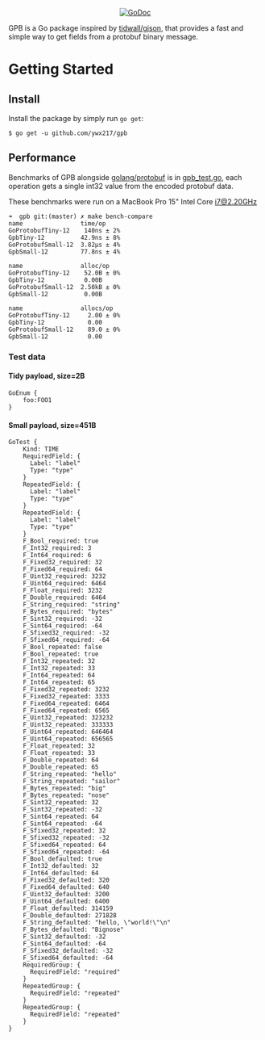 <p align="center">
<a href="https://godoc.org/github.com/ywx217/gpb"><img src="https://img.shields.io/badge/api-reference-blue.svg?style=flat-square" alt="GoDoc"></a>
</p>

GPB is a Go package inspired by [tidwall/gjson](https://github.com/tidwall/gjson), that provides a fast and simple way
to get fields from a protobuf binary message.

Getting Started
===============

## Install

Install the package by simply run `go get`:

```shell
$ go get -u github.com/ywx217/gpb
```

## Performance

Benchmarks of GPB alongside [golang/protobuf](https://github.com/golang/protobuf) is in [gpb_test.go](./gpb_test.go),
each operation gets a single int32 value from the encoded protobuf data.

These benchmarks were run on a MacBook Pro 15" Intel Core i7@2.20GHz

```shell
➜  gpb git:(master) ✗ make bench-compare 
name                time/op
GoProtobufTiny-12    140ns ± 2%
GpbTiny-12          42.9ns ± 8%
GoProtobufSmall-12  3.82µs ± 4%
GpbSmall-12         77.8ns ± 4%

name                alloc/op
GoProtobufTiny-12    52.0B ± 0%
GpbTiny-12           0.00B     
GoProtobufSmall-12  2.50kB ± 0%
GpbSmall-12          0.00B     

name                allocs/op
GoProtobufTiny-12     2.00 ± 0%
GpbTiny-12            0.00     
GoProtobufSmall-12    89.0 ± 0%
GpbSmall-12           0.00     
```

### Test data

#### Tidy payload, size=2B

```text
GoEnum {
    foo:FOO1
}
```

#### Small payload, size=451B

```text
GoTest {
    Kind: TIME
    RequiredField: {
      Label: "label"
      Type: "type"
    }
    RepeatedField: {
      Label: "label"
      Type: "type"
    }
    RepeatedField: {
      Label: "label"
      Type: "type"
    }
    F_Bool_required: true
    F_Int32_required: 3
    F_Int64_required: 6
    F_Fixed32_required: 32
    F_Fixed64_required: 64
    F_Uint32_required: 3232
    F_Uint64_required: 6464
    F_Float_required: 3232
    F_Double_required: 6464
    F_String_required: "string"
    F_Bytes_required: "bytes"
    F_Sint32_required: -32
    F_Sint64_required: -64
    F_Sfixed32_required: -32
    F_Sfixed64_required: -64
    F_Bool_repeated: false
    F_Bool_repeated: true
    F_Int32_repeated: 32
    F_Int32_repeated: 33
    F_Int64_repeated: 64
    F_Int64_repeated: 65
    F_Fixed32_repeated: 3232
    F_Fixed32_repeated: 3333
    F_Fixed64_repeated: 6464
    F_Fixed64_repeated: 6565
    F_Uint32_repeated: 323232
    F_Uint32_repeated: 333333
    F_Uint64_repeated: 646464
    F_Uint64_repeated: 656565
    F_Float_repeated: 32
    F_Float_repeated: 33
    F_Double_repeated: 64
    F_Double_repeated: 65
    F_String_repeated: "hello"
    F_String_repeated: "sailor"
    F_Bytes_repeated: "big"
    F_Bytes_repeated: "nose"
    F_Sint32_repeated: 32
    F_Sint32_repeated: -32
    F_Sint64_repeated: 64
    F_Sint64_repeated: -64
    F_Sfixed32_repeated: 32
    F_Sfixed32_repeated: -32
    F_Sfixed64_repeated: 64
    F_Sfixed64_repeated: -64
    F_Bool_defaulted: true
    F_Int32_defaulted: 32
    F_Int64_defaulted: 64
    F_Fixed32_defaulted: 320
    F_Fixed64_defaulted: 640
    F_Uint32_defaulted: 3200
    F_Uint64_defaulted: 6400
    F_Float_defaulted: 314159
    F_Double_defaulted: 271828
    F_String_defaulted: "hello, \"world!\"\n"
    F_Bytes_defaulted: "Bignose"
    F_Sint32_defaulted: -32
    F_Sint64_defaulted: -64
    F_Sfixed32_defaulted: -32
    F_Sfixed64_defaulted: -64
    RequiredGroup: {
      RequiredField: "required"
    }
    RepeatedGroup: {
      RequiredField: "repeated"
    }
    RepeatedGroup: {
      RequiredField: "repeated"
    }
}
```
